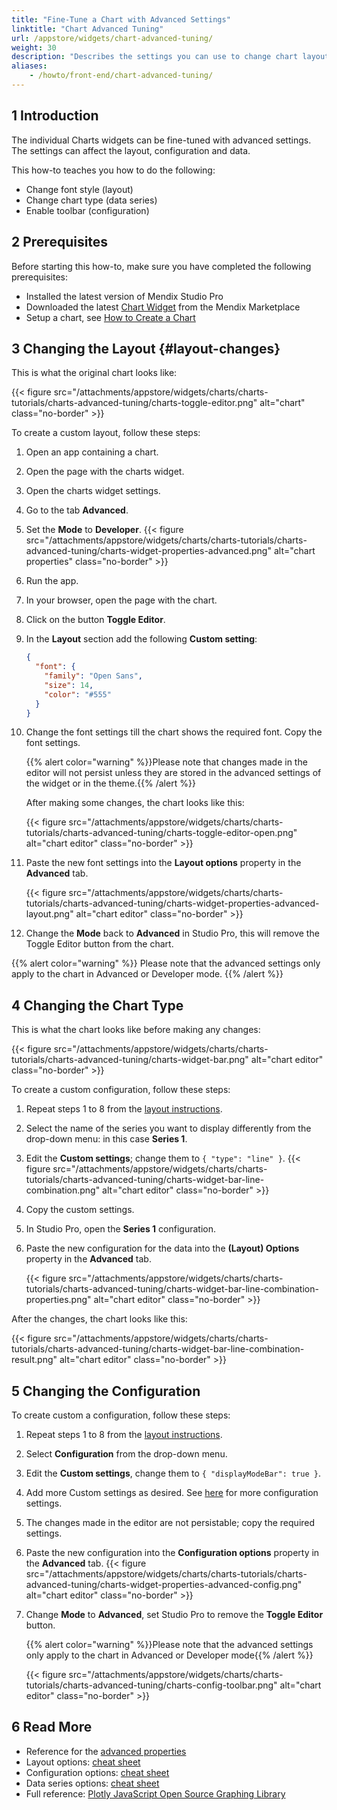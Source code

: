 ```yaml
---
title: "Fine-Tune a Chart with Advanced Settings"
linktitle: "Chart Advanced Tuning"
url: /appstore/widgets/chart-advanced-tuning/
weight: 30
description: "Describes the settings you can use to change chart layouts and types"
aliases:
    - /howto/front-end/chart-advanced-tuning/
---
```


## 1 Introduction

The individual Charts widgets can be fine-tuned with advanced settings. The settings can affect the layout, configuration and data.

This how-to teaches you how to do the following:  

* Change font style (layout)
* Change chart type (data series)
* Enable toolbar (configuration)

## 2 Prerequisites

Before starting this how-to, make sure you have completed the following prerequisites:

* Installed the latest version of Mendix Studio Pro
* Downloaded the latest [Chart Widget](/appstore/widgets/charts/) from the Mendix Marketplace
* Setup a chart, see [How to Create a Chart](/howto/front-end/charts-basic-create/)

## 3 Changing the Layout {#layout-changes}

This is what the original chart looks like:

{{< figure src="/attachments/appstore/widgets/charts/charts-tutorials/charts-advanced-tuning/charts-toggle-editor.png" alt="chart" class="no-border" >}}

To create a custom layout, follow these steps:

1. Open an app containing a chart.
2. Open the page with the charts widget.
3. Open the charts widget settings.
4. Go to the tab **Advanced**.
5. Set the **Mode** to **Developer**.
    {{< figure src="/attachments/appstore/widgets/charts/charts-tutorials/charts-advanced-tuning/charts-widget-properties-advanced.png" alt="chart properties" class="no-border" >}}
6. Run the app.
7. In your browser, open the page with the chart.
8. Click on the button **Toggle Editor**.
9. In the **Layout** section add the following **Custom setting**:

    ```json
    {
      "font": {
        "family": "Open Sans",
        "size": 14,
        "color": "#555"
      }
    }
    ```

10. Change the font settings till the chart shows the required font. Copy the font settings.

    {{% alert color="warning" %}}Please note that changes made in the editor will not persist unless they are stored in the advanced settings of the widget or in the theme.{{% /alert %}}

    After making some changes, the chart looks like this:

    {{< figure src="/attachments/appstore/widgets/charts/charts-tutorials/charts-advanced-tuning/charts-toggle-editor-open.png" alt="chart editor" class="no-border" >}}

11. Paste the new font settings into the **Layout options** property in the **Advanced** tab.

    {{< figure src="/attachments/appstore/widgets/charts/charts-tutorials/charts-advanced-tuning/charts-widget-properties-advanced-layout.png" alt="chart editor" class="no-border" >}}

12. Change the **Mode** back to **Advanced** in Studio Pro, this will remove the Toggle Editor button from the chart.  

{{% alert color="warning" %}}
Please note that the advanced settings only apply to the chart in Advanced or Developer mode.
{{% /alert %}}

## 4 Changing the Chart Type

This is what the chart looks like before making any changes:

{{< figure src="/attachments/appstore/widgets/charts/charts-tutorials/charts-advanced-tuning/charts-widget-bar.png" alt="chart editor" class="no-border" >}}

To create a custom configuration, follow these steps:

1. Repeat steps 1 to 8 from the [layout instructions](#layout-changes).
2. Select the name of the series you want to display differently from the drop-down menu: in this case **Series 1**.
3. Edit the **Custom settings**; change them to `{ "type": "line" }`.
    {{< figure src="/attachments/appstore/widgets/charts/charts-tutorials/charts-advanced-tuning/charts-widget-bar-line-combination.png" alt="chart editor" class="no-border" >}}
4. Copy the custom settings.
5. In Studio Pro, open the **Series 1** configuration.
6. Paste the new configuration for the data into the **(Layout) Options** property in the **Advanced** tab.

    {{< figure src="/attachments/appstore/widgets/charts/charts-tutorials/charts-advanced-tuning/charts-widget-bar-line-combination-properties.png" alt="chart editor" class="no-border" >}}

After the changes, the chart looks like this:

{{< figure src="/attachments/appstore/widgets/charts/charts-tutorials/charts-advanced-tuning/charts-widget-bar-line-combination-result.png" alt="chart editor" class="no-border" >}}

## 5 Changing the Configuration 

To create custom a configuration, follow these steps:

1. Repeat steps 1 to 8 from the [layout instructions](#layout-changes).
2. Select **Configuration** from the drop-down menu.
3. Edit the **Custom settings**, change them to `{ "displayModeBar": true }`.
4. Add more Custom settings as desired. See [here](https://plot.ly/javascript/configuration-options/) for more configuration settings.
5. The changes made in the editor are not persistable; copy the required settings.
6. Paste the new configuration into the **Configuration options** property in the **Advanced** tab.
    {{< figure src="/attachments/appstore/widgets/charts/charts-tutorials/charts-advanced-tuning/charts-widget-properties-advanced-config.png" alt="chart editor" class="no-border" >}}
7. Change **Mode** to **Advanced**, set Studio Pro to remove the **Toggle Editor** button.

    {{% alert color="warning" %}}Please note that the advanced settings only apply to the chart in Advanced or Developer mode{{% /alert %}}

    {{< figure src="/attachments/appstore/widgets/charts/charts-tutorials/charts-advanced-tuning/charts-config-toolbar.png" alt="chart editor" class="no-border" >}}

## 6 Read More

* Reference for the [advanced properties](/refguide/charts-configuration/#advanced)
* Layout options: [cheat sheet](/refguide/charts-advanced-cheat-sheet/#layout-all)  
* Configuration options: [cheat sheet](/refguide/charts-advanced-cheat-sheet/#config-options)  
* Data series options: [cheat sheet](/refguide/charts-advanced-cheat-sheet/#data-series)  
* Full reference: [Plotly JavaScript Open Source Graphing Library](https://plot.ly/javascript/)
